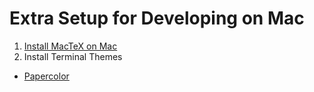 # Extra Setup for Developing on Mac

1. [Install MacTeX on Mac](https://tug.org/mactex/)
1. Install Terminal Themes
  * [Papercolor](https://github.com/tomotargz/papercolor-terminal-app)
